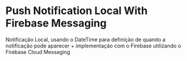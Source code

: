 # Push Notification Local With Firebase Messaging

Notificação Local, usando o DateTime para definição de quando a notificação pode aparecer + implementação com o Firebase utilizando o Firebase Cloud Messaging
